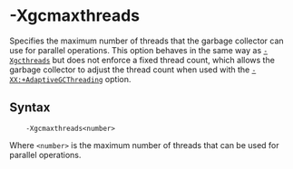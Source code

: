 <!--
* Copyright (c) 2017, 2025 IBM Corp. and others
*
* This program and the accompanying materials are made
* available under the terms of the Eclipse Public License 2.0
* which accompanies this distribution and is available at
* https://www.eclipse.org/legal/epl-2.0/ or the Apache
* License, Version 2.0 which accompanies this distribution and
* is available at https://www.apache.org/licenses/LICENSE-2.0.
*
* This Source Code may also be made available under the
* following Secondary Licenses when the conditions for such
* availability set forth in the Eclipse Public License, v. 2.0
* are satisfied: GNU General Public License, version 2 with
* the GNU Classpath Exception [1] and GNU General Public
* License, version 2 with the OpenJDK Assembly Exception [2].
*
* [1] https://www.gnu.org/software/classpath/license.html
* [2] https://openjdk.org/legal/assembly-exception.html
*
* SPDX-License-Identifier: EPL-2.0 OR Apache-2.0 OR GPL-2.0-only WITH Classpath-exception-2.0 OR GPL-2.0-only WITH OpenJDK-assembly-exception-1.0
-->

# -Xgcmaxthreads

Specifies the maximum number of threads that the garbage collector can use for parallel operations. This option behaves in the same way as [`-Xgcthreads`](xgcthreads.md) but does not enforce a fixed thread count, which allows the garbage collector to adjust the thread count when used with the [`-XX:+AdaptiveGCThreading`](xxadaptivegcthreading.md) option.

## Syntax

        -Xgcmaxthreads<number>

Where `<number>` is the maximum number of threads that can be used for parallel operations.

<!-- ==== END OF TOPIC ==== xgcmaxthreads.md ==== -->
